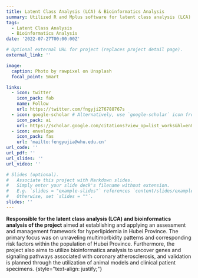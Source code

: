```yaml
---
title: Latent Class Analysis (LCA) & Bioinformatics Analysis
summary: Utilized R and Mplus software for latent class analysis (LCA) and bioinformatics analysis of the association between blood lipids and coronary atherosclerosis
tags:
  - Latent Class Analysis
  - Bioinformatics Analysis
date: '2022-07-27T00:00:00Z'

# Optional external URL for project (replaces project detail page).
external_link: ''

image:
  caption: Photo by rawpixel on Unsplash
  focal_point: Smart

links:
  - icon: twitter
    icon_pack: fab
    name: Follow
    url: https://twitter.com/fngyji276788767s
  - icon: google-scholar # Alternatively, use `google-scholar` icon from `ai` icon pack
    icon_pack: ai
    url: https://scholar.google.com/citations?view_op=list_works&hl=en&user=rXBaX0YAAAAJ&gmla=AP6z3OZCTstNTTjOK4o_cpHmS60fkZO-VKelMQXFbyeS6ItMH-cOvy5O54Egj0FUK3Kj9XQlXwDYza9MwK6VYCURCYbDkIwgEcSprvFVamQ
  - icon: envelope
    icon_pack: fas
    url: 'mailto:fengyujia@whu.edu.cn'
url_code: ''
url_pdf: ''
url_slides: ''
url_video: ''

# Slides (optional).
#   Associate this project with Markdown slides.
#   Simply enter your slide deck's filename without extension.
#   E.g. `slides = "example-slides"` references `content/slides/example-slides.md`.
#   Otherwise, set `slides = ""`.
slides: ''
---
```


**Responsible for the latent class analysis (LCA) and bioinformatics analysis of the project** aimed at establishing and applying an assessment and management framework for hyperlipidemia in Hubei Province. The primary focus was on unraveling multimorbidity patterns and corresponding risk factors within the population of Hubei Province. Furthermore, the project also aims to utilize bioinformatics analysis to uncover genes and signaling pathways associated with coronary atherosclerosis, and validation is planned through the utilization of animal models and clinical patient specimens.
{style="text-align: justify;"}